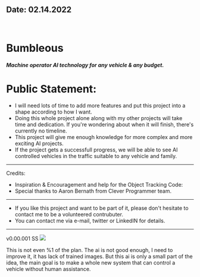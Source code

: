 <h2> Date: 02.14.2022 </h2> <br>

<h1> Bumbleous </h1> 
<h5> Machine operator AI technology for any vehicle &amp; any budget.</h5>

 # Public Statement: 

-  I will need lots of time to add more features and put this project into a shape according to how I want. 
 - Doing this whole project alone along with my other projects will take time and dedication. If you're wondering about when it will finish, there's currently no timeline.
 - This project will give me enough knowledge for more complex and more exciting AI projects.
 - If the project gets a successfull progress, we will be able to see AI controlled vehicles in the traffic suitable to any vehicle and family.
 
---------------
 Credits:

- Inspiration & Encouragement and help for the Object Tracking Code: 
- Special thanks to Aaron Bernath from Clever Programmer team.

---------------- 

- If you like this project and want to be part of it, please don't hesitate to contact me to be a volunteered contrubuter.
- You can contact me via e-mail, twitter or LinkedIN for details.

----------------

v0.00.001 SS
<img src="https://github.com/cyber9unk/Bumbleous/blob/main/screenshots/Screenshot%202022-02-19%2021.36.34.png?raw=true">

This is not even %1 of the plan. The ai is not good enough, I need to improve it, it has lack of trained images. But this ai is only a small part of the idea, the main goal is to make a whole new system that can control a vehicle without human assistance.

